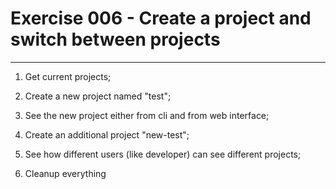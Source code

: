 # Exercise 006 - Create a project and switch between projects

---

1. Get current projects;

2. Create a new project named "test";

3. See the new project either from cli and from web interface;

4. Create an additional project "new-test";

5. See how different users (like developer) can see different projects;

6. Cleanup everything

